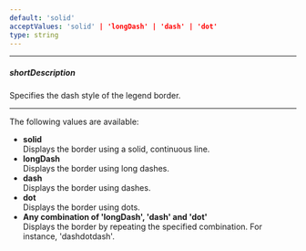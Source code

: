 ```yaml
---
default: 'solid'
acceptValues: 'solid' | 'longDash' | 'dash' | 'dot'
type: string
---
```

---
##### shortDescription
Specifies the dash style of the legend border.

---
The following values are available:

* **solid**   
Displays the border using a solid, continuous line.
* **longDash**   
Displays the border using long dashes.
* **dash**   
Displays the border using dashes.
* **dot**    
Displays the border using dots.
* **Any combination of 'longDash', 'dash' and 'dot'**   
Displays the border by repeating the specified combination. For instance, 'dashdotdash'.